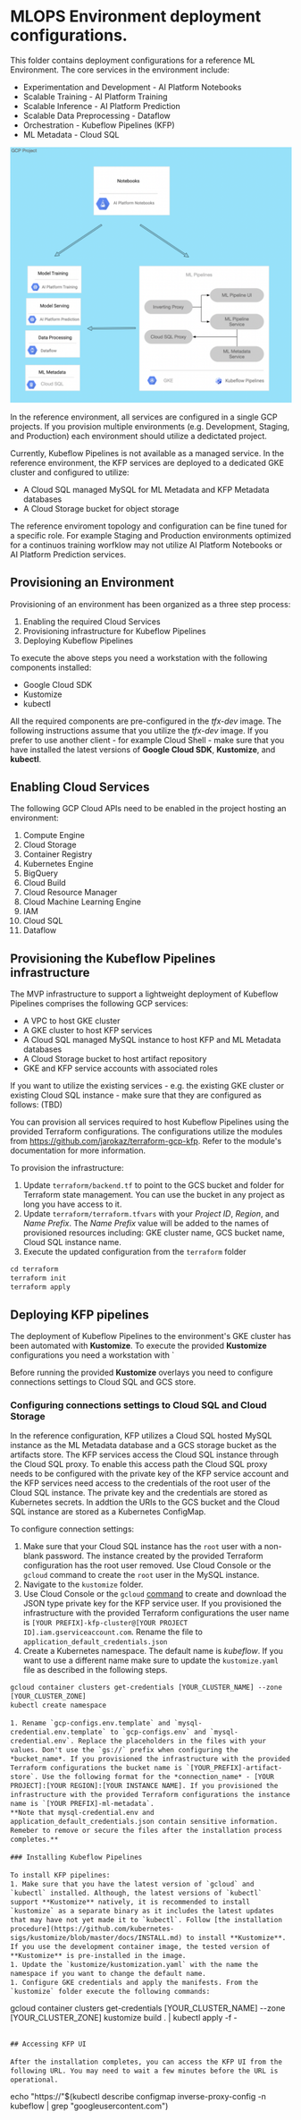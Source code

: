 # MLOPS Environment deployment configurations.

This folder contains deployment configurations for a reference ML Environment. The core services in the environment include:
- Experimentation and Development - AI Platform Notebooks
- Scalable Training - AI Platform Training
- Scalable Inference - AI Platform Prediction
- Scalable Data Preprocessing - Dataflow
- Orchestration - Kubeflow Pipelines (KFP)
- ML Metadata - Cloud SQL

![Reference topolgy](/images/environment.png)

In the reference environment, all services are configured in a single GCP projects. If you provision multiple environments (e.g. Development, Staging, and Production) each environment should utilize a dedictated project.

Currently, Kubeflow Pipelines is not available as a managed service. In the reference environment, the KFP services are deployed to a dedicated GKE cluster and configured to utilize:
- A Cloud SQL managed MySQL for ML Metadata and KFP Metadata databases
- A Cloud Storage bucket for object storage

The reference enviroment topology and configuration can be fine tuned for a specific role. For example Staging and Production environments optimized for a continuos training worfklow may not utilize AI Platform Notebooks or AI Platform Prediction services.

## Provisioning an Environment

Provisioning of an environment has been organized as a three step process:
1. Enabling the required Cloud Services
1. Provisioning infrastructure for Kubeflow Pipelines 
1. Deploying Kubeflow Pipelines 

To execute the above steps you need a workstation with the following components installed:
- Google Cloud SDK 
- Kustomize
- kubectl

All the required components are pre-configured in the *tfx-dev* image. The following instructions assume that you utilize the *tfx-dev* image. If you prefer to use another client - for example Cloud Shell - make sure that you have installed the latest versions of **Google Cloud SDK**, **Kustomize**, and **kubectl**. 

## Enabling Cloud Services
The following GCP Cloud APIs need to be enabled in the project hosting an environment:
1. Compute Engine
2. Cloud Storage
3. Container Registry
4. Kubernetes Engine
5. BigQuery
6. Cloud Build
7. Cloud Resource Manager
8. Cloud Machine Learning Engine
9. IAM
10. Cloud SQL
11. Dataflow


## Provisioning the Kubeflow Pipelines infrastructure

The MVP infrastructure to support a lightweight deployment of Kubeflow Pipelines comprises the following GCP services:
- A VPC to host GKE cluster
- A GKE cluster to host KFP services
- A Cloud SQL managed MySQL instance to host KFP and ML Metadata databases
- A Cloud Storage bucket to host artifact repository
- GKE and KFP service accounts with associated roles

If you want to utilize the existing services - e.g. the existing GKE cluster or existing Cloud SQL instance - make sure that they are configured as follows:
(TBD)

You can provision all services required to host Kubeflow Pipelines using the provided Terraform configurations. The configurations utilize the modules from
https://github.com/jarokaz/terraform-gcp-kfp.
Refer to the module's documentation for more information.

To provision the infrastructure:

1. Update `terraform/backend.tf` to point to the GCS bucket and folder for Terraform state management. You can use the bucket in any project as long you have access to it.
2. Update `terraform/terraform.tfvars` with your *Project ID*, *Region*, and *Name Prefix*. The *Name Prefix* value will be added to the names of provisioned resources including: GKE cluster name, GCS bucket name, Cloud SQL instance name.
3. Execute the updated configuration from the `terraform` folder
```
cd terraform
terraform init
terraform apply
```

## Deploying KFP pipelines

The deployment of Kubeflow Pipelines to the environment's GKE cluster has been automated with **Kustomize**. To execute the provided **Kustomize** configurations you need a workstation with `

Before running the provided **Kustomize** overlays you need to configure connections settings to Cloud SQL and GCS store. 

### Configuring connections settings to Cloud SQL and Cloud Storage

In the reference configuration, KFP utilizes a Cloud SQL hosted MySQL instance as the ML Metadata database and a GCS storage bucket as the artifacts store. The KFP services access the Cloud SQL instance through the Cloud SQL proxy. To enable this access path the Cloud SQL proxy needs to be configured with the private key of the KFP service account and the KFP services need access to the credentials of the root user of the Cloud SQL instance. The private key and the credentials are stored as Kubernetes secrets. In addtion the URIs to the GCS bucket and the Cloud SQL instance are stored as a Kubernetes ConfigMap.

To configure connection settings:
1. Make sure that your Cloud SQL instance has the `root` user with a non-blank password.  The instance created by the provided Terraform configuration has the root user removed. Use Cloud Console or the `gcloud` command to create the `root` user in the MySQL instance.
1. Navigate to the `kustomize` folder.
1. Use Cloud Console or the `gcloud` [command](https://cloud.google.com/sdk/gcloud/reference/iam/service-accounts/keys/create)  to create and download the JSON type private key for the KFP service user. If you provisioned the infrastructure with the provided Terraform configurations the user name is `[YOUR PREFIX]-kfp-cluster@[YOUR PROJECT ID].iam.gserviceaccount.com`. Rename the file to `application_default_credentials.json`
1. Create a Kubernetes namespace. The default name is *kubeflow*. If you want to use a different name make sure to update the `kustomize.yaml` file as described in the following steps.
```
gcloud container clusters get-credentials [YOUR_CLUSTER_NAME] --zone [YOUR_CLUSTER_ZONE]
kubectl create namespace

1. Rename `gcp-configs.env.template` and `mysql-credential.env.template` to `gcp-configs.env` and `mysql-credential.env`. Replace the placeholders in the files with your values. Don't use the `gs://` prefix when configuring the *bucket_name*. If you provisioned the infrastructure with the provided Terraform configurations the bucket name is `[YOUR_PREFIX]-artifact-store`. Use the following format for the *connection_name* - [YOUR PROJECT]:[YOUR REGION]:[YOUR INSTANCE NAME]. If you provisioned the infrastructure with the provided Terraform configurations the instance name is `[YOUR PREFIX]-ml-metadata`.
**Note that mysql-credential.env and application_default_credentials.json contain sensitive information. Remeber to remove or secure the files after the installation process completes.**
 
### Installing Kubeflow Pipelines

To install KFP pipelines:
1. Make sure that you have the latest version of `gcloud` and `kubectl` installed. Although, the latest versions of `kubectl` support **Kustomize** natively, it is recommended to install `kustomize` as a separate binary as it includes the latest updates that may have not yet made it to `kubectl`. Follow [the installation procedure](https://github.com/kubernetes-sigs/kustomize/blob/master/docs/INSTALL.md) to install **Kustomize**. If you use the development container image, the tested version of **Kustomize** is pre-installed in the image.
1. Update the `kustomize/kustomization.yaml` with the name the namespace if you want to change the default name.
1. Configure GKE credentials and apply the manifests. From the `kustomize` folder execute the following commands:
```
gcloud container clusters get-credentials [YOUR_CLUSTER_NAME] --zone [YOUR_CLUSTER_ZONE]
kustomize build . | kubectl apply -f -
```

## Accessing KFP UI

After the installation completes, you can access the KFP UI from the following URL. You may need to wait a few minutes before the URL is operational.

```
echo "https://"$(kubectl describe configmap inverse-proxy-config -n kubeflow | grep "googleusercontent.com")
```
